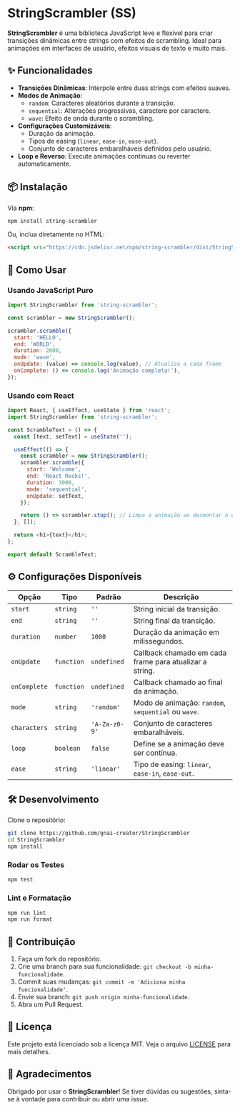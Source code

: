 # StringScrambler (SS)

**StringScrambler** é uma biblioteca JavaScript leve e flexível para criar transições dinâmicas entre strings com efeitos de scrambling. Ideal para animações em interfaces de usuário, efeitos visuais de texto e muito mais.

## ✨ Funcionalidades

- **Transições Dinâmicas**: Interpole entre duas strings com efeitos suaves.
- **Modos de Animação**:
  - `random`: Caracteres aleatórios durante a transição.
  - `sequential`: Alterações progressivas, caractere por caractere.
  - `wave`: Efeito de onda durante o scrambling.
- **Configurações Customizáveis**:
  - Duração da animação.
  - Tipos de easing (`linear`, `ease-in`, `ease-out`).
  - Conjunto de caracteres embaralháveis definidos pelo usuário.
- **Loop e Reverso**: Execute animações contínuas ou reverter automaticamente.

## 📦 Instalação

Via **npm**:

```bash
npm install string-scrambler
```

Ou, inclua diretamente no HTML:

```html
<script src="https://cdn.jsdelivr.net/npm/string-scrambler/dist/StringScrambler.min.js"></script>
```

## 🚀 Como Usar

### Usando JavaScript Puro

```javascript
import StringScrambler from 'string-scrambler';

const scrambler = new StringScrambler();

scrambler.scramble({
  start: 'HELLO',
  end: 'WORLD',
  duration: 2000,
  mode: 'wave',
  onUpdate: (value) => console.log(value), // Atualiza a cada frame
  onComplete: () => console.log('Animação completa!'),
});
```

### Usando com React

```javascript
import React, { useEffect, useState } from 'react';
import StringScrambler from 'string-scrambler';

const ScrambleText = () => {
  const [text, setText] = useState('');

  useEffect(() => {
    const scrambler = new StringScrambler();
    scrambler.scramble({
      start: 'Welcome',
      end: 'React Rocks!',
      duration: 3000,
      mode: 'sequential',
      onUpdate: setText,
    });

    return () => scrambler.stop(); // Limpa a animação ao desmontar o componente
  }, []);

  return <h1>{text}</h1>;
};

export default ScrambleText;
```

## ⚙️ Configurações Disponíveis

| Opção         | Tipo        | Padrão            | Descrição                                                     |
|---------------|-------------|-------------------|---------------------------------------------------------------|
| `start`       | `string`    | `''`              | String inicial da transição.                                  |
| `end`         | `string`    | `''`              | String final da transição.                                    |
| `duration`    | `number`    | `1000`            | Duração da animação em milissegundos.                        |
| `onUpdate`    | `function`  | `undefined`       | Callback chamado em cada frame para atualizar a string.       |
| `onComplete`  | `function`  | `undefined`       | Callback chamado ao final da animação.                        |
| `mode`        | `string`    | `'random'`        | Modo de animação: `random`, `sequential` ou `wave`.           |
| `characters`  | `string`    | `'A-Za-z0-9'`     | Conjunto de caracteres embaralháveis.                         |
| `loop`        | `boolean`   | `false`           | Define se a animação deve ser contínua.                       |
| `ease`        | `string`    | `'linear'`        | Tipo de easing: `linear`, `ease-in`, `ease-out`.              |

## 🛠️ Desenvolvimento

Clone o repositório:

```bash
git clone https://github.com/gnai-creator/StringScrambler
cd StringScrambler
npm install
```

### Rodar os Testes

```bash
npm test
```

### Lint e Formatação

```bash
npm run lint
npm run format
```

## 📝 Contribuição

1. Faça um fork do repositório.
2. Crie uma branch para sua funcionalidade: `git checkout -b minha-funcionalidade`.
3. Commit suas mudanças: `git commit -m 'Adiciona minha funcionalidade'`.
4. Envie sua branch: `git push origin minha-funcionalidade`.
5. Abra um Pull Request.

## 📄 Licença

Este projeto está licenciado sob a licença MIT. Veja o arquivo [LICENSE](./LICENSE) para mais detalhes.

## 🎉 Agradecimentos

Obrigado por usar o **StringScrambler**! Se tiver dúvidas ou sugestões, sinta-se à vontade para contribuir ou abrir uma issue.
